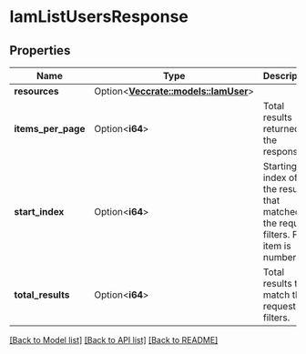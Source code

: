 # IamListUsersResponse

## Properties

Name | Type | Description | Notes
------------ | ------------- | ------------- | -------------
**resources** | Option<[**Vec<crate::models::IamUser>**](IamUser.md)> |  | [optional]
**items_per_page** | Option<**i64**> | Total results returned in the response. | [optional]
**start_index** | Option<**i64**> | Starting index of all the results that matched the request filters. First item is number 1. | [optional][default to 1]
**total_results** | Option<**i64**> | Total results that match the request filters. | [optional][default to 10]

[[Back to Model list]](../README.md#documentation-for-models) [[Back to API list]](../README.md#documentation-for-api-endpoints) [[Back to README]](../README.md)


